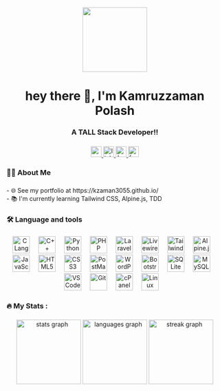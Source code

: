 ###
<div align="center">
  <img height="150" src="https://camo.githubusercontent.com/e3d1fea4eac3fce0a73c2e788d8dbcb42c28dea93c35b2eb1b014fc2c664e560/68747470733a2f2f6d656469612e67697068792e636f6d2f6d656469612f517670715443694563777476783677774a4b2f67697068792e676966"/>
</div>

<h1 align="center">hey there 👋, I'm Kamruzzaman Polash</h1>

###

<h3 align="center">A TALL Stack Developer!!</h3>

###

<div align="center">
<a href="mailto:kzaman3055@gmail.com" target="_blank">
    <img src="https://img.shields.io/static/v1?message=Gmail&logo=gmail&label=&color=D14836&logoColor=white&labelColor=&style=for-the-badge" height="25" alt="gmail logo"  />
  </a>
  <a href="https://www.linkedin.com/in/kzaman3055/" target="_blank">
    <img src="https://img.shields.io/static/v1?message=LinkedIn&logo=linkedin&label=&color=0077B5&logoColor=white&labelColor=&style=for-the-badge" height="25" alt="linkedin logo"  />
  </a>
  <a href="https://www.hackerrank.com/profile/kzaman3055" target="_blank">
    <img src="https://img.shields.io/static/v1?message=HackerRank&logo=hackerrank&label=&color=2EC866&logoColor=white&labelColor=&style=for-the-badge" height="25" alt="hackerrank logo"  />
  </a>
  <img src="https://img.shields.io/static/v1?message=Facebook&logo=facebook&label=&color=1877F2&logoColor=white&labelColor=&style=for-the-badge" height="25" alt="facebook logo"  />
</div>

###

<h3 align="left">👩‍💻  About Me</h3>

###

<p align="left">- 🌐 See my portfolio at https://kzaman3055.github.io/<br>- 📚 I'm currently learning Tailwind CSS, Alpine.js, TDD</p>

###

<h3 align="left">🛠 Language and tools</h3>

###

<div align="center">
<img src="https://github.com/kzaman3055/kzaman3055/blob/main/assets/1.svg" title="C Language" height="40" />
<img width="12" />
<img src="https://github.com/kzaman3055/kzaman3055/blob/main/assets/2.svg" title="C++ Language" height="40" />
<img width="12" />
<img src="https://github.com/kzaman3055/kzaman3055/blob/main/assets/3.svg" title="Python Language" height="40" />
<img width="12" />
<img src="https://github.com/kzaman3055/kzaman3055/blob/main/assets/4.svg" title="PHP Language" height="40" />
<img width="12" />
<img src="https://github.com/kzaman3055/kzaman3055/blob/main/assets/5.svg" title="Laravel Framework" height="40" />
<img width="12" />
<img src="https://github.com/kzaman3055/kzaman3055/blob/main/assets/6.svg" title="Livewire" height="40" />
<img width="12" />
<img src="https://github.com/kzaman3055/kzaman3055/blob/main/assets/7.svg" title="Tailwind CSS" height="40" />
<img width="12" />
<img src="https://github.com/kzaman3055/kzaman3055/blob/main/assets/8.svg" title="Alpine.js" height="40" />
<img width="12" />

<img src="https://github.com/kzaman3055/kzaman3055/blob/main/assets/9.svg" title="JavaScript" height="40" />
<img width="12" />
<img src="https://github.com/kzaman3055/kzaman3055/blob/main/assets/10.svg" title="HTML5" height="40" />
<img width="12" />

<img src="https://github.com/kzaman3055/kzaman3055/blob/main/assets/11.svg" title="CSS3" height="40" />
<img width="12" />
<img src="https://github.com/kzaman3055/kzaman3055/blob/main/assets/12.svg" title="PostMan" height="40" />
<img width="12" />

<img src="https://github.com/kzaman3055/kzaman3055/blob/main/assets/13.svg" title="WordPress" height="40" />
<img width="12" />
<img src="https://github.com/kzaman3055/kzaman3055/blob/main/assets/14.svg" title="Bootstrap" height="40" />
<img width="12" />

<img src="https://github.com/kzaman3055/kzaman3055/blob/main/assets/15.svg" title="SQLite" height="40" />
<img width="12" />
<img src="https://github.com/kzaman3055/kzaman3055/blob/main/assets/16.svg" title="MySQL" height="40" />
<img width="12" />

<img src="https://github.com/kzaman3055/kzaman3055/blob/main/assets/17.svg" title="VS Code" height="40" />
<img width="12" />
<img src="https://github.com/kzaman3055/kzaman3055/blob/main/assets/18.svg" title="Git" height="40" />
<img width="12" />

<img src="https://github.com/kzaman3055/kzaman3055/blob/main/assets/19.svg" title="cPanel" height="40" />
<img width="12" />
<img src="https://github.com/kzaman3055/kzaman3055/blob/main/assets/20.svg" title="Linux" height="40" />
<img width="12" />

</div>

###

<h3 align="left">🔥   My Stats :</h3>

###

<div align="center">
  <img src="https://github-readme-stats.vercel.app/api?username=kzaman3055&hide_title=false&hide_rank=false&show_icons=true&include_all_commits=true&count_private=true&disable_animations=false&theme=dracula&locale=en&hide_border=false&order=1" height="150" alt="stats graph"  />
  <img src="https://github-readme-stats.vercel.app/api/top-langs?username=kzaman3055&locale=en&hide_title=false&layout=compact&card_width=320&langs_count=5&theme=dracula&hide_border=false&order=2" height="150" alt="languages graph"  />
  <img src="https://streak-stats.demolab.com?user=kzaman3055&locale=en&mode=daily&theme=dracula&hide_border=false&border_radius=5&order=3" height="150" alt="streak graph"  />
</div>

###
